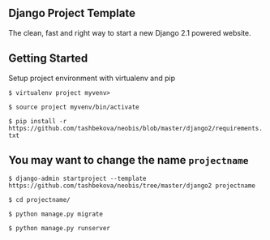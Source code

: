 ## Django Project Template
The clean, fast and right way to start a new Django 2.1 powered website.
## Getting Started
Setup project environment with virtualenv and pip

`$ virtualenv project myvenv>`

`$ source project myvenv/bin/activate`

`$ pip install -r https://github.com/tashbekova/neobis/blob/master/django2/requirements.txt `

## You may want to change the name `projectname`

`$ django-admin startproject --template https://github.com/tashbekova/neobis/tree/master/django2 projectname`

`$ cd projectname/`

`$ python manage.py migrate`

`$ python manage.py runserver`
